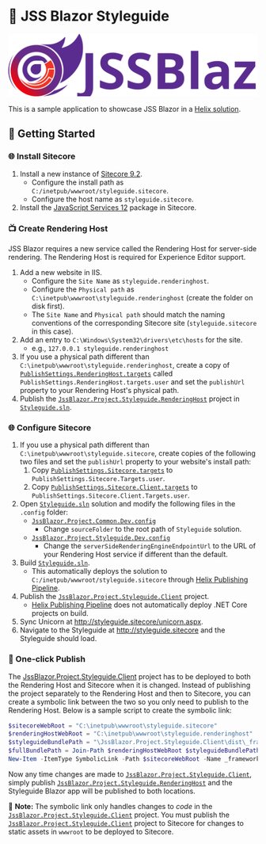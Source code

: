 # 🎨 JSS Blazor Styleguide

![JSS Blazor](../../assets/jss-blazor-banner.svg)

This is a sample application to showcase JSS Blazor in a [Helix solution][1].

## 🚀 Getting Started

### 🌐 Install Sitecore

1. Install a new instance of [Sitecore 9.2][2].
   - Configure the install path as `C:/inetpub/wwwroot/styleguide.sitecore`.
   - Configure the host name as `styleguide.sitecore`.
2. Install the [JavaScript Services 12][3] package in Sitecore.

### 📺 Create Rendering Host

JSS Blazor requires a new service called the Rendering Host for server-side
rendering. The Rendering Host is required for Experience Editor support.

1. Add a new website in IIS.
   - Configure the `Site Name` as `styleguide.renderinghost`.
   - Configure the `Physical path` as
     `C:\inetpub\wwwroot\styleguide.renderinghost` (create the folder on disk
     first).
   - The `Site Name` and `Physical path` should match the naming conventions of
     the corresponding Sitecore site (`styleguide.sitecore` in this case).
2. Add an entry to `C:\Windows\System32\drivers\etc\hosts` for the site.
   - e.g., `127.0.0.1 styleguide.renderinghost`
3. If you use a physical path different than
   `C:\inetpub\wwwroot\styleguide.renderinghost`, create a copy of
   [`PublishSettings.RenderingHost.targets`][4] called
   `PublishSettings.RenderingHost.targets.user` and set the `publishUrl`
   property to your Rendering Host's physical path.
4. Publish the [`JssBlazor.Project.Styleguide.RenderingHost`][5] project in
   [`Styleguide.sln`][6].

### 🌐 Configure Sitecore

1. If you use a physical path different than
   `C:\inetpub\wwwroot\styleguide.sitecore`, create copies of the following
   two files and set the `publishUrl` property to your website's install path:
   1. Copy [`PublishSettings.Sitecore.targets`][7] to
      `PublishSettings.Sitecore.Targets.user`.
   2. Copy [`PublishSettings.Sitecore.Client.targets`][8] to
      `PublishSettings.Sitecore.Client.Targets.user`.
2. Open [`Styleguide.sln`][6] solution and modify the following files in the
   `.config` folder:
   - [`JssBlazor.Project.Common.Dev.config`][9]
     - Change `sourceFolder` to the root path of `Styleguide` solution.
   - [`JssBlazor.Project.Styleguide.Dev.config`][10]
     - Change the `serverSideRenderingEngineEndpointUrl` to the URL of your
       Rendering Host service if different than the default.
3. Build [`Styleguide.sln`][6].
   - This automatically deploys the solution to
     `C:/inetpub/wwwroot/styleguide.sitecore` through [Helix Publishing
     Pipeline][11].
4. Publish the [`JssBlazor.Project.Styleguide.Client`][12] project.
   - [Helix Publishing Pipeline][11] does not automatically deploy .NET Core
     projects on build.
5. Sync Unicorn at <http://styleguide.sitecore/unicorn.aspx>.
6. Navigate to the Styleguide at <http://styleguide.sitecore> and the
   Styleguide should load.

### 🔗 One-click Publish

The [JssBlazor.Project.Styleguide.Client][12] project has to be deployed to both
the Rendering Host and Sitecore when it is changed. Instead of publishing the
project separately to the Rendering Host and then to Sitecore, you can create
a symbolic link between the two so you only need to publish to the Rendering
Host. Below is a sample script to create the symbolic link:

```powershell
$sitecoreWebRoot = "C:\inetpub\wwwroot\styleguide.sitecore"
$renderingHostWebRoot = "C:\inetpub\wwwroot\styleguide.renderinghost"
$styleguideBundlePath = "\JssBlazor.Project.Styleguide.Client\dist\_framework"
$fullBundlePath = Join-Path $renderingHostWebRoot $styleguideBundlePath
New-Item -ItemType SymbolicLink -Path $sitecoreWebRoot -Name _framework -Value $fullBundlePath
```

Now any time changes are made to [`JssBlazor.Project.Styleguide.Client`][12],
simply publish [`JssBlazor.Project.Styleguide.RenderingHost`][5] and the
Styleguide Blazor app will be published to both locations.

🚨 **Note:** The symbolic link only handles changes to _code_ in the
[`JssBlazor.Project.Styleguide.Client`][12] project. You must publish the
[`JssBlazor.Project.Styleguide.Client`][12] project to Sitecore for changes to
static assets in `wwwroot` to be deployed to Sitecore.

[1]: https://helix.sitecore.net/
[2]: https://dev.sitecore.net/Downloads/Sitecore_Experience_Platform/92/Sitecore_Experience_Platform_92_Initial_Release.aspx
[3]: https://dev.sitecore.net/Downloads/Sitecore_JavaScript_Services/120/Sitecore_JavaScript_Services_1200.aspx
[4]: build/PublishSettings.RenderingHost.targets
[5]: src/Project/Styleguide/rendering/JssBlazor.Project.Styleguide.RenderingHost.csproj
[6]: Styleguide.sln
[7]: build/PublishSettings.Sitecore.targets
[8]: build/PublishSettings.Sitecore.Client.targets
[9]: src/Project/Common/sitecore/App_Config/Environment/JssBlazor/JssBlazor.Project.Common.Dev.config
[10]: src/Project/Styleguide/sitecore/App_Config/Environment/JssBlazor/JssBlazor.Project.Styleguide.Dev.config
[11]: https://github.com/richardszalay/helix-publishing-pipeline
[12]: src/Project/Styleguide/client/JssBlazor.Project.Styleguide.Client.csproj

